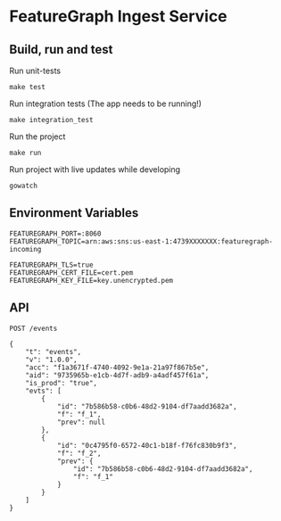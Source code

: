 # FeatureGraph Ingest Service

## Build, run and test

Run unit-tests

```
make test
```

Run integration tests (The app needs to be running!)

```
make integration_test
```

Run the project

```
make run
```

Run project with live updates while developing

```
gowatch
```

## Environment Variables

```
FEATUREGRAPH_PORT=:8060
FEATUREGRAPH_TOPIC=arn:aws:sns:us-east-1:4739XXXXXXX:featuregraph-incoming

FEATUREGRAPH_TLS=true
FEATUREGRAPH_CERT_FILE=cert.pem
FEATUREGRAPH_KEY_FILE=key.unencrypted.pem
```

## API

```
POST /events

{
    "t": "events",
    "v": "1.0.0",
    "acc": "f1a3671f-4740-4092-9e1a-21a97f867b5e",
    "aid": "9735965b-e1cb-4d7f-adb9-a4adf457f61a",
    "is_prod": "true",
    "evts": [
        {
            "id": "7b586b58-c0b6-48d2-9104-df7aadd3682a",
            "f": "f_1",
            "prev": null
        },
        {
            "id": "0c4795f0-6572-40c1-b18f-f76fc830b9f3",
            "f": "f_2",
            "prev": {
                "id": "7b586b58-c0b6-48d2-9104-df7aadd3682a",
                "f": "f_1"
            }
        }
    ]
}
```

